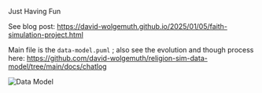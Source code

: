 Just Having Fun

See blog post: https://david-wolgemuth.github.io/2025/01/05/faith-simulation-project.html

Main file is the `data-model.puml` ; also see the evolution and though process here: https://github.com/david-wolgemuth/religion-sim-data-model/tree/main/docs/chatlog

![Data Model](https://david-wolgemuth.github.io/assets/images/faith_simulation_data_model.png)
